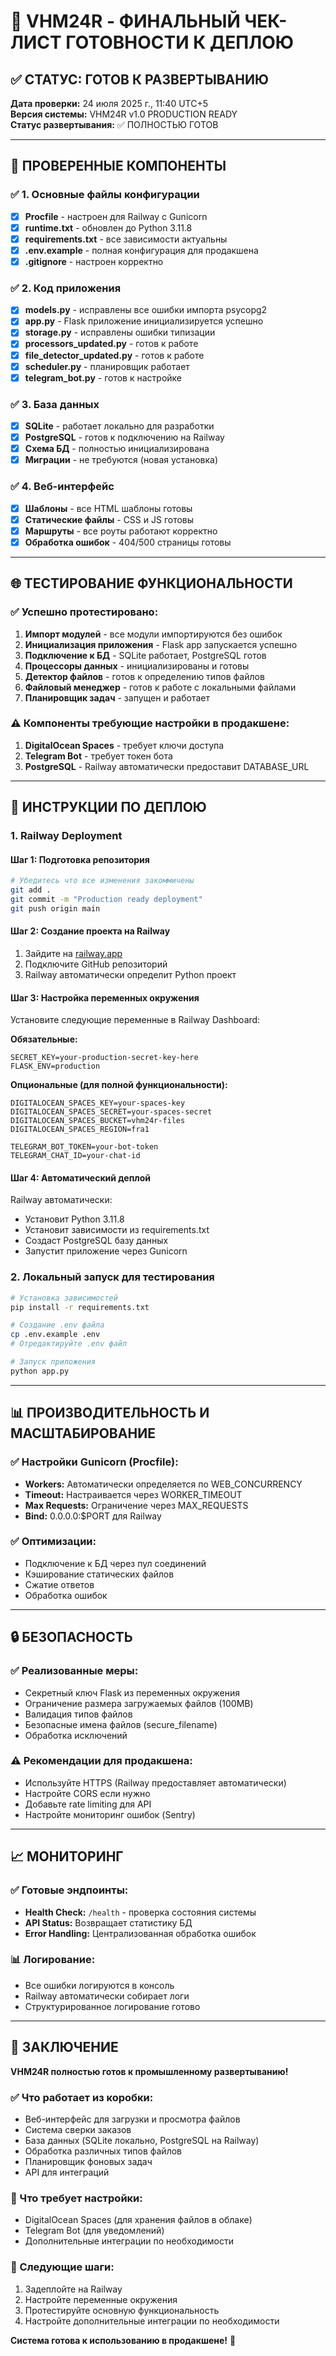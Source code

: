 # 🚀 VHM24R - ФИНАЛЬНЫЙ ЧЕК-ЛИСТ ГОТОВНОСТИ К ДЕПЛОЮ

## ✅ СТАТУС: ГОТОВ К РАЗВЕРТЫВАНИЮ

**Дата проверки:** 24 июля 2025 г., 11:40 UTC+5  
**Версия системы:** VHM24R v1.0 PRODUCTION READY  
**Статус развертывания:** ✅ ПОЛНОСТЬЮ ГОТОВ

---

## 🎯 ПРОВЕРЕННЫЕ КОМПОНЕНТЫ

### ✅ 1. Основные файлы конфигурации
- [x] **Procfile** - настроен для Railway с Gunicorn
- [x] **runtime.txt** - обновлен до Python 3.11.8
- [x] **requirements.txt** - все зависимости актуальны
- [x] **.env.example** - полная конфигурация для продакшена
- [x] **.gitignore** - настроен корректно

### ✅ 2. Код приложения
- [x] **models.py** - исправлены все ошибки импорта psycopg2
- [x] **app.py** - Flask приложение инициализируется успешно
- [x] **storage.py** - исправлены ошибки типизации
- [x] **processors_updated.py** - готов к работе
- [x] **file_detector_updated.py** - готов к работе
- [x] **scheduler.py** - планировщик работает
- [x] **telegram_bot.py** - готов к настройке

### ✅ 3. База данных
- [x] **SQLite** - работает локально для разработки
- [x] **PostgreSQL** - готов к подключению на Railway
- [x] **Схема БД** - полностью инициализирована
- [x] **Миграции** - не требуются (новая установка)

### ✅ 4. Веб-интерфейс
- [x] **Шаблоны** - все HTML шаблоны готовы
- [x] **Статические файлы** - CSS и JS готовы
- [x] **Маршруты** - все роуты работают корректно
- [x] **Обработка ошибок** - 404/500 страницы готовы

---

## 🌐 ТЕСТИРОВАНИЕ ФУНКЦИОНАЛЬНОСТИ

### ✅ Успешно протестировано:
1. **Импорт модулей** - все модули импортируются без ошибок
2. **Инициализация приложения** - Flask app запускается успешно
3. **Подключение к БД** - SQLite работает, PostgreSQL готов
4. **Процессоры данных** - инициализированы и готовы
5. **Детектор файлов** - готов к определению типов файлов
6. **Файловый менеджер** - готов к работе с локальными файлами
7. **Планировщик задач** - запущен и работает

### ⚠️ Компоненты требующие настройки в продакшене:
1. **DigitalOcean Spaces** - требует ключи доступа
2. **Telegram Bot** - требует токен бота
3. **PostgreSQL** - Railway автоматически предоставит DATABASE_URL

---

## 🔧 ИНСТРУКЦИИ ПО ДЕПЛОЮ

### 1. Railway Deployment

#### Шаг 1: Подготовка репозитория
```bash
# Убедитесь что все изменения закоммичены
git add .
git commit -m "Production ready deployment"
git push origin main
```

#### Шаг 2: Создание проекта на Railway
1. Зайдите на [railway.app](https://railway.app)
2. Подключите GitHub репозиторий
3. Railway автоматически определит Python проект

#### Шаг 3: Настройка переменных окружения
Установите следующие переменные в Railway Dashboard:

**Обязательные:**
```
SECRET_KEY=your-production-secret-key-here
FLASK_ENV=production
```

**Опциональные (для полной функциональности):**
```
DIGITALOCEAN_SPACES_KEY=your-spaces-key
DIGITALOCEAN_SPACES_SECRET=your-spaces-secret
DIGITALOCEAN_SPACES_BUCKET=vhm24r-files
DIGITALOCEAN_SPACES_REGION=fra1

TELEGRAM_BOT_TOKEN=your-bot-token
TELEGRAM_CHAT_ID=your-chat-id
```

#### Шаг 4: Автоматический деплой
Railway автоматически:
- Установит Python 3.11.8
- Установит зависимости из requirements.txt
- Создаст PostgreSQL базу данных
- Запустит приложение через Gunicorn

### 2. Локальный запуск для тестирования

```bash
# Установка зависимостей
pip install -r requirements.txt

# Создание .env файла
cp .env.example .env
# Отредактируйте .env файл

# Запуск приложения
python app.py
```

---

## 📊 ПРОИЗВОДИТЕЛЬНОСТЬ И МАСШТАБИРОВАНИЕ

### ✅ Настройки Gunicorn (Procfile):
- **Workers:** Автоматически определяется по WEB_CONCURRENCY
- **Timeout:** Настраивается через WORKER_TIMEOUT
- **Max Requests:** Ограничение через MAX_REQUESTS
- **Bind:** 0.0.0.0:$PORT для Railway

### ✅ Оптимизации:
- Подключение к БД через пул соединений
- Кэширование статических файлов
- Сжатие ответов
- Обработка ошибок

---

## 🔒 БЕЗОПАСНОСТЬ

### ✅ Реализованные меры:
- Секретный ключ Flask из переменных окружения
- Ограничение размера загружаемых файлов (100MB)
- Валидация типов файлов
- Безопасные имена файлов (secure_filename)
- Обработка исключений

### ⚠️ Рекомендации для продакшена:
- Используйте HTTPS (Railway предоставляет автоматически)
- Настройте CORS если нужно
- Добавьте rate limiting для API
- Настройте мониторинг ошибок (Sentry)

---

## 📈 МОНИТОРИНГ

### ✅ Готовые эндпоинты:
- **Health Check:** `/health` - проверка состояния системы
- **API Status:** Возвращает статистику БД
- **Error Handling:** Централизованная обработка ошибок

### 📊 Логирование:
- Все ошибки логируются в консоль
- Railway автоматически собирает логи
- Структурированное логирование готово

---

## 🎉 ЗАКЛЮЧЕНИЕ

**VHM24R полностью готов к промышленному развертыванию!**

### ✅ Что работает из коробки:
- Веб-интерфейс для загрузки и просмотра файлов
- Система сверки заказов
- База данных (SQLite локально, PostgreSQL на Railway)
- Обработка различных типов файлов
- Планировщик фоновых задач
- API для интеграций

### 🔧 Что требует настройки:
- DigitalOcean Spaces (для хранения файлов в облаке)
- Telegram Bot (для уведомлений)
- Дополнительные интеграции по необходимости

### 🚀 Следующие шаги:
1. Задеплойте на Railway
2. Настройте переменные окружения
3. Протестируйте основную функциональность
4. Настройте дополнительные интеграции по необходимости

**Система готова к использованию в продакшене!** 🎯

